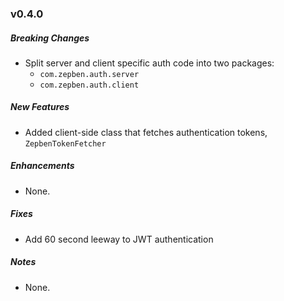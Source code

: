 ### v0.4.0

##### Breaking Changes
* Split server and client specific auth code into two packages:
    * `com.zepben.auth.server`
    * `com.zepben.auth.client`

##### New Features
* Added client-side class that fetches authentication tokens, `ZepbenTokenFetcher`

##### Enhancements
* None.

##### Fixes
* Add 60 second leeway to JWT authentication

##### Notes
* None.